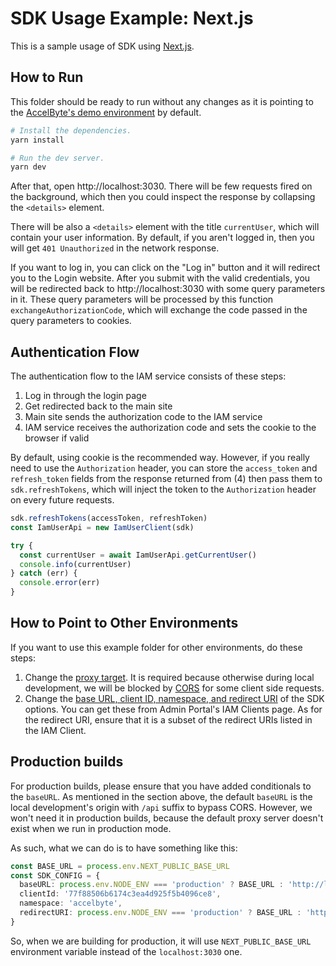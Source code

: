 # SDK Usage Example: Next.js

This is a sample usage of SDK using [Next.js](https://nextjs.org).

## How to Run

This folder should be ready to run without any changes as it is pointing to the [AccelByte's demo environment](https://demo.accelbyte.io) by default.

```sh
# Install the dependencies.
yarn install

# Run the dev server.
yarn dev
```

After that, open http://localhost:3030. There will be few requests fired on the background, which then you could inspect the response by collapsing the `<details>` element.

There will be also a `<details>` element with the title `currentUser`, which will contain your user information. By default, if you aren't logged in, then you will get `401 Unauthorized` in the network response.

If you want to log in, you can click on the "Log in" button and it will redirect you to the Login website. After you submit with the valid credentials, you will be redirected back to http://localhost:3030 with some query parameters in it. These query parameters will be processed by this function `exchangeAuthorizationCode`, which will exchange the code passed in the query parameters to cookies.

## Authentication Flow

The authentication flow to the IAM service consists of these steps:

1. Log in through the login page
2. Get redirected back to the main site
3. Main site sends the authorization code to the IAM service 
4. IAM service receives the authorization code and sets the cookie to the browser if valid 

By default, using cookie is the recommended way. However, if you really need to use the `Authorization` header, you can store the `access_token` and `refresh_token` fields from the response returned from (4) then pass them to `sdk.refreshTokens`, which will inject the token to the `Authorization` header on every future requests.

```ts
sdk.refreshTokens(accessToken, refreshToken)
const IamUserApi = new IamUserClient(sdk)

try {
  const currentUser = await IamUserApi.getCurrentUser()
  console.info(currentUser)
} catch (err) {
  console.error(err)
}
```

## How to Point to Other Environments

If you want to use this example folder for other environments, do these steps:

1. Change the [proxy target](https://github.com/AccelByte/accelbyte-web-sdk/blob/main/packages/sdk/examples/next/next.config.js#L8). It is required because otherwise during local development, we will be blocked by [CORS](https://developer.mozilla.org/en-US/docs/Web/HTTP/CORS) for some client side requests.
2. Change the [base URL, client ID, namespace, and redirect URI](https://github.com/AccelByte/accelbyte-web-sdk/blob/main/packages/sdk/examples/next/pages/index.tsx#L17-L20) of the SDK options. You can get these from Admin Portal's IAM Clients page. As for the redirect URI, ensure that it is a subset of the redirect URIs listed in the IAM Client.

## Production builds

For production builds, please ensure that you have added conditionals to the `baseURL`. As mentioned in the section above, the default `baseURL` is the local development's origin with `/api` suffix to bypass CORS. However, we won't need it in production builds, because the default proxy server doesn't exist when we run in production mode.

As such, what we can do is to have something like this:

```ts
const BASE_URL = process.env.NEXT_PUBLIC_BASE_URL
const SDK_CONFIG = {
  baseURL: process.env.NODE_ENV === 'production' ? BASE_URL : 'http://localhost:3030/api',
  clientId: '77f88506b6174c3ea4d925f5b4096ce8',
  namespace: 'accelbyte',
  redirectURI: process.env.NODE_ENV === 'production' ? BASE_URL : 'http://localhost:3030'
}
```

So, when we are building for production, it will use `NEXT_PUBLIC_BASE_URL` environment variable instead of the `localhost:3030` one.